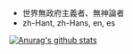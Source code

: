 - 世界無政府主義者、無神論者
- zh-Hant, zh-Hans, en, es

[![Anurag's github stats](https://github-readme-stats.vercel.app/api?username=phlinhng&hide=issues&hide_title=true)](https://github.com/anuraghazra/github-readme-stats)
